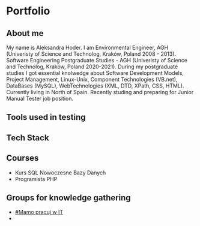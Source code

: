 # Portfolio


## About me
 My name is Aleksandra Hoder.
 I am Environmental Engineer, AGH (Univeristy of Science and Technolog, Kraków, Poland 2008 - 2013). 
 Software Engineering Postgraduate Studies - AGH (Univeristy of Science and Technolog, Kraków, Poland 2020-2021). 
 During my postgraduate studies I got essential knolwedge about Software Development Models, Project Management, Linux-Unix, Component Technologies (VB.net), DataBases (MySQL), 
 WebTechnologies (XML, DTD, XPath, CSS, HTML).
 Currently living in North of Spain.
 Recently studing and preparing for Junior Manual Tester job position.
 
 ## Tools used in testing
 
 ## Tech Stack
 
 ## Courses
 
 * Kurs SQL Nowoczesne Bazy Danych
 * Programista PHP 
 
 
 ## Groups for knowledge gathering
 
 * [#Mamo pracuj w IT](https://www.facebook.com/groups/mamopracujwit)
 * 
